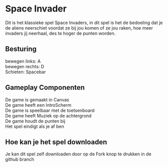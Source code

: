 <h1>Space Invader</h1>

Dit is het klassieke spel Space Invaders, in dit spel is het de bedoeling dat je de aliens neerschiet voordat ze bij jou komen of ze jou raken, hoe meer invaders jij neerhaal, des te hoger de punten worden.

<h2>Besturing</h2>

bewegen links: A<br>
bewegen rechts: D<br>
Schieten: Spacebar<br>

<h2>Gameplay Componenten</h2>
De game is gemaakt in Canvas<br>
De game heeft een IntroScherm<br>
De game is speelbaar met de toetsenboard<br>
De game heeft Muziek op de achtergrond<br>
De game houdt de punten bij<br>
Het spel eindigt als je af ben<br>

<h2>Hoe kan je het spel downloaden</h2>
Je kan dit spel zelf downloaden door op de Fork knop te drukken in de github branch
